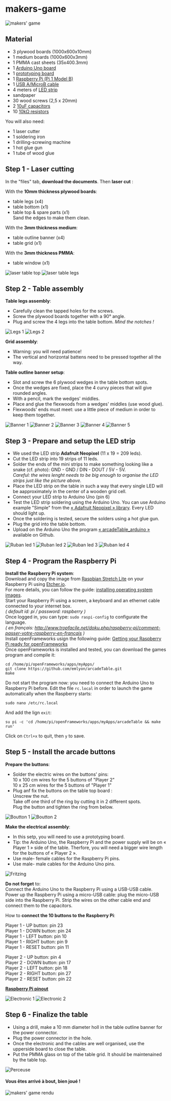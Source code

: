 # makers-game

![makers' game](img/makersgame.jpg)


## Material

- 3 plywood boards (1000x600x10mm)
- 1 medium boards (1000x600x3mm)
- 1 PMMA cast sheets (35x400.3mm)
- 1 [Arduino Uno board](https://www.adafruit.com/product/50)
- 1 [prototyping board](https://www.adafruit.com/product/571)
- 1 [Raspberry Pi (Pi 1 Model B)](https://www.adafruit.com/product/1914)
- 1 [USB A/MicroB cable](https://www.adafruit.com/product/592)
- 4 meters of [LED strip](https://www.adafruit.com/product/2562)
- sandpaper
- 30 wood screws (2,5 x 20mm)  
- 2 [10uF capacitors](https://www.adafruit.com/product/2195)
- 10 [10kΩ resistors](https://www.adafruit.com/product/2784)

You will also need:
- 1 laser cutter
- 1 soldering iron
- 1 drilling-screwing machine
- 1 hot glue gun
- 1 tube of wood glue


## Step 1 - Laser cutting

In the "files" tab, **download the documents**.
Then **laser cut** :  

With the **10mm thickness plywood boards**:
- table legs (x4)
- table bottom (x1)
- table top & spare parts (x1)  
Sand the edges to make them clean.


With the **3mm thickness medium**:
-	table outline banner (x4)
-	table grid (x1)  

With the **3mm thickness PMMA**:
- table window (x1)

![laser table top](img/makersgame_dessus.jpg)
![laser table legs](img/makersgame_pieds1.jpg)


## Step 2 - Table assembly

**Table legs assembly**:
- Carefully clean the tapped holes for the screws.
- Screw the plywood boards together with a 90° angle.
- Plug and screw the 4 legs into the table bottom.
*Mind the notches !*  

![Legs 1](img/makersgame_pieds2.jpg)
![Legs 2](img/makersgame_pieds3.jpg)

**Grid assembly**:
- Warning: you will need patience!
- The vertical and horizontal battens need to be pressed together all the way.

**Table outline banner setup**:
- Slot and screw the 6 plywood wedges in the table bottom spots.  
- Once the wedges are fixed, place the 4 curvy pieces that will give rounded angles.
- With a pencil, mark the wedges' middles.
- Place and glue the flexwoods from a wedges' middles (use wood glue).
- Flexwoods' ends must meet: use a little piece of medium in order to keep them together.

![Banner 1](img/makersgame_bordure1.jpg)
![Banner 2](img/makersgame_bordure2.jpg)
![Banner 3](img/makersgame_bordure3.jpg)
![Banner 4](img/makersgame_bordure4.jpg)
![Banner 5](img/makersgame_bordure5.jpg)

## Step 3 - Prepare and setup the LED strip

- We used the LED strip **Adafruit Neopixel** (11 x 19 = 209 leds).
- Cut the LED strip into 19 strips of 11 leds.
- Solder the ends of the mini strips to make something looking like a snake (cf. photo): GND - GND /  DIN - DOUT / 5V - 5V.  
*Careful: the wires lenght needs to be big enough to organise the LED strips just like the picture above.*
- Place the LED strip on the table in such a way that every single LED will be aapproximately in the center of a wooden grid cell.
- Connect your LED strip to Arduino Uno (pin 6)
- Test the LED strip soldering using the Arduino Uno. You can use Arduino example "Simple" from the [« Adafruit Neopixel » library](https://github.com/adafruit/Adafruit_NeoPixel). Every LED should light up.
- Once the soldering is tested, secure the solders using a hot glue gun.
- Plug the grid into the table bottom.
- Upload on the Arduino Uno the program [« arcadeTable_arduino »](https://github.com/emlyon/arcadeTable) available on Github.

![Ruban led 1](img/makersgame_leds1.jpg)
![Ruban led 2](img/makersgame_leds2.jpg)
![Ruban led 3](img/makersgame_leds3.jpg)
![Ruban led 4](img/makersgame_leds4.jpg)


## Step 4 - Program the Raspberry Pi

**Install the Raspberry Pi system**:  
Download and copy the image from [Raspbian Stretch Lite](https://downloads.raspberrypi.org/raspbian_lite_latest) on your Raspberry Pi using [Etcher.io](https://etcher.io/).  
For more details, you can follow the guide: [installing operating system images](https://www.raspberrypi.org/documentation/installation/installing-images/README.md).  
Start your Raspberry Pi using a screen, a keyboard and an ethernet cable connected to your internet box.  
*( default id: pi / password: raspberry )*  
Once logged in, you can type: `sudo raspi-config` to configurate the language.  
*( en français: http://www.tropfacile.net/doku.php/raspberry-pi/comment-passer-votre-raspberry-en-francais )*  
Install openFrameworks usign the following guide: [Getting your Raspberry Pi ready for openFrameworks](http://openframeworks.cc/setup/raspberrypi/raspberry-pi-getting-started/)  
Once openFrameworks is installed and tested, you can download the games program and compile it:
```
cd /home/pi/openFrameworks/apps/myApps/
git clone https://github.com/emlyon/arcadeTable.git
make
```
Do not start the program now: you need to connect the Arduino Uno to Raspberry Pi before.
Edit the file `rc.local` in order to launch the game automatically when the Raspberry starts:  
```
sudo nano /etc/rc.local
```
And add the lign `exit`:
```
su pi -c 'cd /home/pi/openFrameworks/apps/myApps/arcadeTable && make run'
```
Click on `Ctrl+x` to quit, then `y` to save.


## Step 5 - Install the arcade buttons

**Prepare the buttons**:
- Solder the electric wires on the buttons' pins:  
10 x 100 cm wires for the 5 buttons of "Player 2"   
10 x 25 cm wires for the 5 buttons of "Player 1"
- Plug anf fix the buttons on the table top board :  
Unscrew the nut.  
Take off one third of the ring by cutting it in 2 different spots.  
Plug the button and tighten the ring from below.

![Boutton 1](img/makersgame_boutons1.jpg)
![Boutton 2](img/makersgame_boutons2.jpg)

**Make the electrical assembly**:
- In this setp, you will need to use a prototyping board.
- Tip: the Arduino Uno, the Raspberry Pi and the power supply will be on « Player 1 » side of the table. Therfore, you will need a bigger wire length for the buttons of « Player 2 ».
- Use male- female cables for the Raspberry Pi pins.
- Use male- male cables for the Arduino Uno pins.

![Fritzing](img/makersgame_fritzing.jpg)  

**Do not forget** to:  
Connect the Arduino Uno to the Raspberry Pi using a USB-USB cable.
Power up the Raspberry Pi using a micro-USB cable: plug the micro-USB side into the Raspberry Pi. Strip the wires on the other cable end and connect them to the capacitors.

How to **connect the 10 buttons to the Raspberry Pi**:  

Player 1 - UP button: pin 23  
Player 1 - DOWN button: pin 24  
Player 1 - LEFT button: pin 10  
Player 1 - RIGHT button: pin 9  
Player 1 - RESET button: pin 11  

Player 2 - UP button: pin 4  
Player 2 - DOWN button: pin 17  
Player 2 - LEFT button: pin 18  
Player 2 - RIGHT button: pin 27  
Player 2 - RESET button: pin 22  

**[Raspberry Pi pinout](http://opensourceforu.com/wp-content/uploads/2017/06/Figure-1-Raspberry-Pi-pinout-diagram.jpg)**  

![Electronic 1](img/makersgame_electronique1.jpg)
![Electronic 2](img/makersgame_electronique2.jpg)

## Step 6 - Finalize the table

- Using a drill, make a 10 mm diameter holl in the table outline banner for the power connector.
- Plug the power connector in the hole.
- Once the electronic and the cables are well organised, use the upperside board to close the table.
- Put the PMMA glass on top of the table grid. It should be maintenained by the table top.

![Perceuse](img/makersgame_perceuse1.jpg)  


#### Vous êtes arrivé à bout, bien joué !

![makers' game rendu](img/makersgame_rendu.png)
